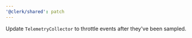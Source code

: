 ```yaml
---
'@clerk/shared': patch
---
```


Update `TelemetryCollector` to throttle events after they've been sampled.
